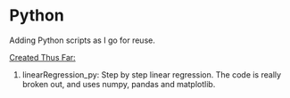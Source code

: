 # Python
Adding Python scripts as I go for reuse.
<br />

<u>Created Thus Far:</u> <br />
1. linearRegression_py: Step by step linear regression. The code is really broken out, and uses numpy, pandas and matplotlib.<br />





